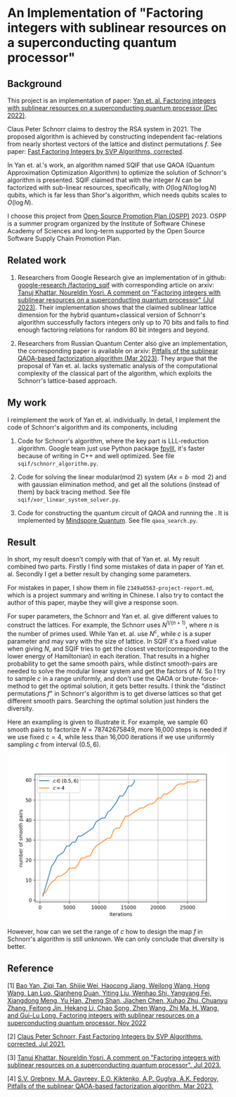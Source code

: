 # An Implementation of "Factoring integers with sublinear resources on a superconducting quantum processor"

## Background

This project is an implementation of paper: [Yan et. al. Factoring integers with sublinear resources on a superconducting quantum processor (Dec 2022)](https://arxiv.org/abs/2212.12372).

Claus Peter Schnorr claims to destroy the RSA system in 2021. The proposed algorithm is achieved by constructing independent fac-relations from nearly shortest vectors of the lattice and distinct permutations $f$. See paper: [Fast Factoring Integers by SVP Algorithms, corrected](https://eprint.iacr.org/2021/933).

In Yan et. al.'s work, an algorithm named SQIF that use QAOA (Quantum Approximation Optimization Algorithm) to optimize the solution of Schnorr's algorithm is presented. SQIF claimed that with the integer $N$ can be factorized with sub-linear resources, specifically, with $O(\log N/ \log\log N)$ qubits, which is far less than Shor's algorithm, which needs qubits scales to $O(\log N)$.

I choose this project from [Open Source Promotion Plan \(OSPP\)](https://summer-ospp.ac.cn/) 2023.
OSPP is a summer program organized by the Institute of Software Chinese Academy of Sciences and long-term supported by the Open Source Software Supply Chain Promotion Plan.

## Related work

1. Researchers from Google Research give an implementation of in github: [google-research
/factoring_sqif](https://github.com/google-research/google-research/tree/master/factoring_sqif) with
corresponding article on arxiv: [Tanuj Khattar, Noureldin Yosri. A comment on "Factoring integers with sublinear resources on a superconducting quantum processor" (Jul 2023)](https://arxiv.org/abs/2307.09651).
Their implementation shows that the claimed sublinear lattice dimension for the hybrid quantum+classical version of Schnorr's algorithm successfully factors integers only up to 70 bits and fails to find enough factoring relations for random 80 bit integers and beyond.

2. Researchers from Russian Quantum Center also give an implementation, the corresponding paper is available on arxiv: [Pitfalls of the sublinear QAOA-based factorization algorithm (Mar 2023)](https://arxiv.org/abs/2303.04656). They argue that the proposal of Yan et. al. lacks systematic analysis of the computational complexity of the classical part of the algorithm, which exploits the Schnorr's lattice-based approach.

## My work

I reimplement the work of Yan et. al. individually. In detail, I implement the code of Schnorr's algorithm and its components, including

1. Code for Schnorr's algorithm, where the key part is LLL-reduction algorithm. Google team just use Python package [fpylll](https://github.com/fplll/fpylll), it's faster because of writing in C++ and well optimized. See file `sqif/schnorr_algorithm.py`.

2. Code for solving the linear modular(mod 2) system $(A x = b \mod 2)$ and with gaussian elimination method, and get all the solutions (instead of them) by back tracing method. See file `sqif/xor_linear_system_solver.py`.

3. Code for constructing the quantum circuit of QAOA and running the . It is implemented by [Mindspore Quantum](https://gitee.com/mindspore/mindquantum). See file `qaoa_search.py`.

## Result

In short, my result doesn't comply with that of Yan et. al. My result combined two parts. Firstly I find some mistakes of data in paper of Yan et. al. Secondly I get a better result by changing some parameters.

For mistakes in paper, I show them in file `2349a0563-project-report.md`, which is a project summary and writing in Chinese. I also try to contact the author of this paper, maybe they will give a response soon.

For super parameters, the Schnorr and Yan et. al. give different values to construct the lattices. For example, the Schnorr uses $N^{1/(n+1)}$, where $n$ is the number of primes used. While Yan et. al. use $N^c$, while $c$ is a super parameter and may vary with the size of lattice. In SQIF it's a fixed value when giving $N$, and SQIF tries to get the closest vector(corresponding to the lower energy of Hamiltonian) in each iteration. That results in a higher probability to get the same smooth pairs, while distinct smooth-pairs are needed to solve the modular linear system and get the factors of $N$. So I try to sample $c$ in a range uniformly, and don't use the QAOA or brute-force-method to get the optimal solution, it gets better results. I think the "distinct permutations $f$" in Schnorr's algorithm is to get diverse lattices so that get different smooth pairs. Searching the optimal solution just hinders the diversity.

Here an exampling is given to illustrate it. For example, we sample 60 smooth pairs to factorize $N=78742675849$, more 16,000 steps is needed if we use fixed $c=4$, while less than 16,000 iterations if we use uniformly sampling $c$ from interval $(0.5, 6)$.

![iterations_smooth_pairs](images/iterations_smooth_pairs.png)

However, how can we set the range of $c$ how to design the map $f$ in Schnorr's algorithm is still unknown. We can only conclude that diversity is better.

## Reference

[1] [Bao Yan, Ziqi Tan, Shijie Wei, Haocong Jiang, Weilong Wang, Hong Wang, Lan Luo, Qianheng Duan, Yiting Liu, Wenhao Shi, Yangyang Fei, Xiangdong Meng, Yu Han, Zheng Shan, Jiachen Chen, Xuhao Zhu, Chuanyu Zhang, Feitong Jin, Hekang Li, Chao Song, Zhen Wang, Zhi Ma, H. Wang, and Gui-Lu Long. Factoring integers with sublinear resources on a superconducting quantum processor. Nov 2022](https://arxiv.org/abs/2212.12372)

[2] [Claus Peter Schnorr, Fast Factoring Integers by SVP Algorithms, corrected. Jul 2021.](https://eprint.iacr.org/2021/933)

[3] [Tanuj Khattar, Noureldin Yosri. A comment on "Factoring integers with sublinear resources on a superconducting quantum processor". Jul 2023.](https://arxiv.org/abs/2307.09651)

[4] [S.V. Grebnev, M.A. Gavreev, E.O. Kiktenko, A.P. Guglya, A.K. Fedorov, Pitfalls of the sublinear QAOA-based factorization algorithm. Mar 2023.](https://arxiv.org/abs/2303.04656)
